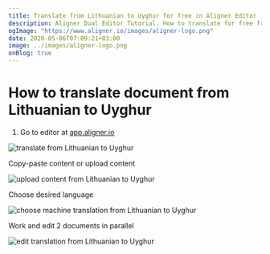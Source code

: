 ```yaml
---
title: Translate from Lithuanian to Uyghur for free in Aligner Editor
description: Aligner Dual Editor Tutorial. How to translate for free from Lithuanian to Uyghur. Aligner is multilingual document management platform. 
ogImage: "https://www.aligner.io/images/aligner-logo.png"
date: 2020-05-06T07:09:21+03:00
image: ../images/aligner-logo.png
onBlog: true
---
```


# How to translate document from Lithuanian to Uyghur

1. Go to editor at [app.aligner.io](https://app.aligner.io "Aligner App web page")

![translate from Lithuanian to Uyghur](../aligner-blank-editor.png "translate from Lithuanian to Uyghur")

Copy-paste content or upload content

![upload content from Lithuanian to Uyghur](../aligner-uploaded-document.png "upload content from Lithuanian to Uyghur")

Choose desired language

![choose machine translation from Lithuanian to Uyghur](../aligner-language-dropdown.png "choose machine translation from Lithuanian to Uyghur")

Work and edit 2 documents in parallel

![edit translation from Lithuanian to Uyghur](../aligner-double-sitded-editor.png "edit translation from Lithuanian to Uyghur")

